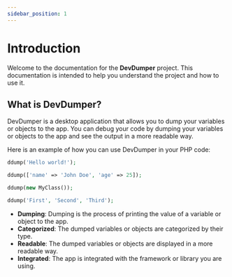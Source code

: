 ```yaml
---
sidebar_position: 1
---
```


# Introduction

Welcome to the documentation for the **DevDumper** project. This documentation is intended to help you understand the
project and how to use it.

## What is DevDumper?

DevDumper is a desktop application that allows you to dump your variables or objects to the app. You can debug your code
by dumping your variables or objects to the app and see the output in a more readable way.

Here is an example of how you can use DevDumper in your PHP code:

```php
ddump('Hello world!');

ddump(['name' => 'John Doe', 'age' => 25]);

ddump(new MyClass());

ddump('First', 'Second', 'Third');
```

- **Dumping**: Dumping is the process of printing the value of a variable or object to the app.
- **Categorized**: The dumped variables or objects are categorized by their type.
- **Readable**: The dumped variables or objects are displayed in a more readable way.
- **Integrated**: The app is integrated with the framework or library you are using.